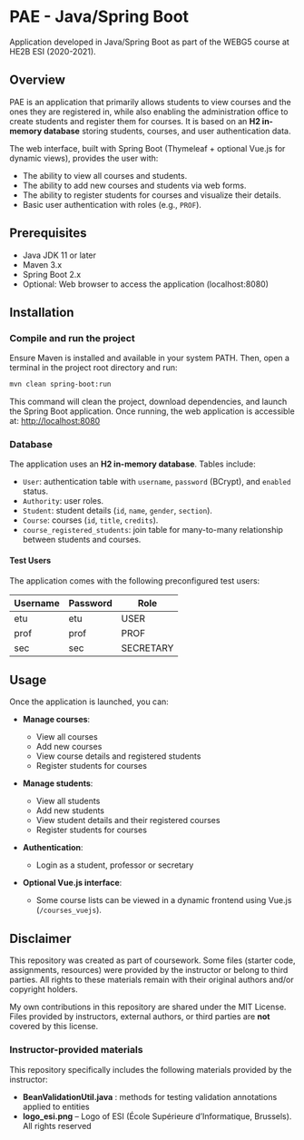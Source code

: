 # PAE - Java/Spring Boot

Application developed in Java/Spring Boot as part of the WEBG5 course at HE2B ESI (2020-2021).

## Overview

PAE is an application that primarily allows students to view courses and the ones they are registered in, while also enabling the administration office to create students and register them for courses.
It is based on an **H2 in-memory database** storing students, courses, and user authentication data.

The web interface, built with Spring Boot (Thymeleaf + optional Vue.js for dynamic views), provides the user with:

* The ability to view all courses and students.
* The ability to add new courses and students via web forms.
* The ability to register students for courses and visualize their details.
* Basic user authentication with roles (e.g., `PROF`).

## Prerequisites

* Java JDK 11 or later
* Maven 3.x
* Spring Boot 2.x
* Optional: Web browser to access the application (localhost:8080)

## Installation

### Compile and run the project

Ensure Maven is installed and available in your system PATH. Then, open a terminal in the project root directory and run:

```bash
mvn clean spring-boot:run
```

This command will clean the project, download dependencies, and launch the Spring Boot application.
Once running, the web application is accessible at: [http://localhost:8080](http://localhost:8080)

### Database

The application uses an **H2 in-memory database**.
Tables include:

* `User`: authentication table with `username`, `password` (BCrypt), and `enabled` status.
* `Authority`: user roles.
* `Student`: student details (`id`, `name`, `gender`, `section`).
* `Course`: courses (`id`, `title`, `credits`).
* `course_registered_students`: join table for many-to-many relationship between students and courses.

#### Test Users

The application comes with the following preconfigured test users:

| Username | Password | Role      |
| -------- | -------- | --------- |
| etu      | etu      | USER      |
| prof     | prof     | PROF      |
| sec      | sec      | SECRETARY |


## Usage

Once the application is launched, you can:

* **Manage courses**:

  * View all courses
  * Add new courses
  * View course details and registered students
  * Register students for courses

* **Manage students**:

  * View all students
  * Add new students
  * View student details and their registered courses
  * Register students for courses

* **Authentication**:

  * Login as a student, professor or secretary 

* **Optional Vue.js interface**:

  * Some course lists can be viewed in a dynamic frontend using Vue.js (`/courses_vuejs`).

## Disclaimer

This repository was created as part of coursework. Some files (starter code, assignments, resources) were provided by the instructor or belong to third parties. All rights to these materials remain with their original authors and/or copyright holders.

My own contributions in this repository are shared under the MIT License. Files provided by instructors, external authors, or third parties are **not** covered by this license.

### Instructor-provided materials

This repository specifically includes the following materials provided by the instructor:

* **BeanValidationUtil.java** : methods for testing validation annotations applied to entities
* **logo_esi.png** – Logo of ESI (École Supérieure d’Informatique, Brussels). All rights reserved